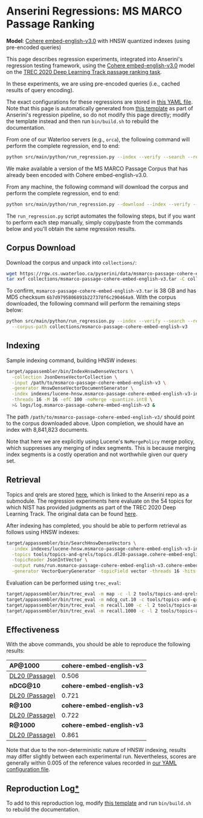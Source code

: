 # Anserini Regressions: MS MARCO Passage Ranking

**Model**: [Cohere embed-english-v3.0](https://docs.cohere.com/reference/embed) with HNSW quantized indexes (using pre-encoded queries)

This page describes regression experiments, integrated into Anserini's regression testing framework, using the [Cohere embed-english-v3.0](https://docs.cohere.com/reference/embed) model on the [TREC 2020 Deep Learning Track passage ranking task](https://trec.nist.gov/data/deep2020.html).

In these experiments, we are using pre-encoded queries (i.e., cached results of query encoding).

The exact configurations for these regressions are stored in [this YAML file](../../src/main/resources/regression/dl20-passage-cohere-embed-english-v3-hnsw-int8.yaml).
Note that this page is automatically generated from [this template](../../src/main/resources/docgen/templates/dl20-passage-cohere-embed-english-v3-hnsw-int8.template) as part of Anserini's regression pipeline, so do not modify this page directly; modify the template instead and then run `bin/build.sh` to rebuild the documentation.

From one of our Waterloo servers (e.g., `orca`), the following command will perform the complete regression, end to end:

```bash
python src/main/python/run_regression.py --index --verify --search --regression dl20-passage-cohere-embed-english-v3-hnsw-int8
```

We make available a version of the MS MARCO Passage Corpus that has already been encoded with Cohere embed-english-v3.0.

From any machine, the following command will download the corpus and perform the complete regression, end to end:

```bash
python src/main/python/run_regression.py --download --index --verify --search --regression dl20-passage-cohere-embed-english-v3-hnsw-int8
```

The `run_regression.py` script automates the following steps, but if you want to perform each step manually, simply copy/paste from the commands below and you'll obtain the same regression results.

## Corpus Download

Download the corpus and unpack into `collections/`:

```bash
wget https://rgw.cs.uwaterloo.ca/pyserini/data/msmarco-passage-cohere-embed-english-v3.tar -P collections/
tar xvf collections/msmarco-passage-cohere-embed-english-v3.tar -C collections/
```

To confirm, `msmarco-passage-cohere-embed-english-v3.tar` is 38 GB and has MD5 checksum `6b7d9795806891b227378f6c290464a9`.
With the corpus downloaded, the following command will perform the remaining steps below:

```bash
python src/main/python/run_regression.py --index --verify --search --regression dl20-passage-cohere-embed-english-v3-hnsw-int8 \
  --corpus-path collections/msmarco-passage-cohere-embed-english-v3
```

## Indexing

Sample indexing command, building HNSW indexes:

```bash
target/appassembler/bin/IndexHnswDenseVectors \
  -collection JsonDenseVectorCollection \
  -input /path/to/msmarco-passage-cohere-embed-english-v3 \
  -generator HnswDenseVectorDocumentGenerator \
  -index indexes/lucene-hnsw.msmarco-passage-cohere-embed-english-v3-int8/ \
  -threads 16 -M 16 -efC 100 -noMerge -quantize.int8 \
  >& logs/log.msmarco-passage-cohere-embed-english-v3 &
```

The path `/path/to/msmarco-passage-cohere-embed-english-v3/` should point to the corpus downloaded above.
Upon completion, we should have an index with 8,841,823 documents.

Note that here we are explicitly using Lucene's `NoMergePolicy` merge policy, which suppresses any merging of index segments.
This is because merging index segments is a costly operation and not worthwhile given our query set.

## Retrieval

Topics and qrels are stored [here](https://github.com/castorini/anserini-tools/tree/master/topics-and-qrels), which is linked to the Anserini repo as a submodule.
The regression experiments here evaluate on the 54 topics for which NIST has provided judgments as part of the TREC 2020 Deep Learning Track.
The original data can be found [here](https://trec.nist.gov/data/deep2020.html).

After indexing has completed, you should be able to perform retrieval as follows using HNSW indexes:

```bash
target/appassembler/bin/SearchHnswDenseVectors \
  -index indexes/lucene-hnsw.msmarco-passage-cohere-embed-english-v3-int8/ \
  -topics tools/topics-and-qrels/topics.dl20-passage.cohere-embed-english-v3.jsonl.gz \
  -topicReader JsonIntVector \
  -output runs/run.msmarco-passage-cohere-embed-english-v3.cohere-embed-english-v3.topics.dl20-passage.cohere-embed-english-v3.jsonl.txt \
  -generator VectorQueryGenerator -topicField vector -threads 16 -hits 1000 -efSearch 1000 &
```

Evaluation can be performed using `trec_eval`:

```bash
target/appassembler/bin/trec_eval -m map -c -l 2 tools/topics-and-qrels/qrels.dl20-passage.txt runs/run.msmarco-passage-cohere-embed-english-v3.cohere-embed-english-v3.topics.dl20-passage.cohere-embed-english-v3.jsonl.txt
target/appassembler/bin/trec_eval -m ndcg_cut.10 -c tools/topics-and-qrels/qrels.dl20-passage.txt runs/run.msmarco-passage-cohere-embed-english-v3.cohere-embed-english-v3.topics.dl20-passage.cohere-embed-english-v3.jsonl.txt
target/appassembler/bin/trec_eval -m recall.100 -c -l 2 tools/topics-and-qrels/qrels.dl20-passage.txt runs/run.msmarco-passage-cohere-embed-english-v3.cohere-embed-english-v3.topics.dl20-passage.cohere-embed-english-v3.jsonl.txt
target/appassembler/bin/trec_eval -m recall.1000 -c -l 2 tools/topics-and-qrels/qrels.dl20-passage.txt runs/run.msmarco-passage-cohere-embed-english-v3.cohere-embed-english-v3.topics.dl20-passage.cohere-embed-english-v3.jsonl.txt
```

## Effectiveness

With the above commands, you should be able to reproduce the following results:

| **AP@1000**                                                                                                  | **cohere-embed-english-v3**|
|:-------------------------------------------------------------------------------------------------------------|-----------|
| [DL20 (Passage)](https://trec.nist.gov/data/deep2020.html)                                                   | 0.506     |
| **nDCG@10**                                                                                                  | **cohere-embed-english-v3**|
| [DL20 (Passage)](https://trec.nist.gov/data/deep2020.html)                                                   | 0.721     |
| **R@100**                                                                                                    | **cohere-embed-english-v3**|
| [DL20 (Passage)](https://trec.nist.gov/data/deep2020.html)                                                   | 0.722     |
| **R@1000**                                                                                                   | **cohere-embed-english-v3**|
| [DL20 (Passage)](https://trec.nist.gov/data/deep2020.html)                                                   | 0.861     |

Note that due to the non-deterministic nature of HNSW indexing, results may differ slightly between each experimental run.
Nevertheless, scores are generally within 0.005 of the reference values recorded in [our YAML configuration file](../../src/main/resources/regression/dl20-passage-cohere-embed-english-v3-hnsw-int8.yaml).

## Reproduction Log[*](../../docs/reproducibility.md)

To add to this reproduction log, modify [this template](../../src/main/resources/docgen/templates/dl20-passage-cohere-embed-english-v3-hnsw-int8.template) and run `bin/build.sh` to rebuild the documentation.
